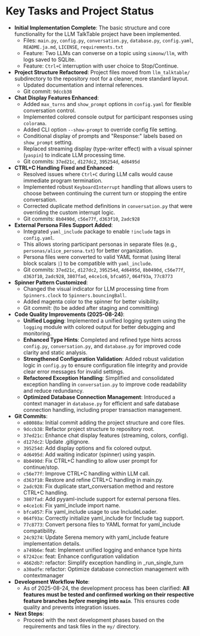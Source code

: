# Key Tasks and Project Status

- **Initial Implementation Complete**: The basic structure and core functionality for the LLM TalkTable project have been implemented.
    - Files: `main.py`, `config.py`, `conversation.py`, `database.py`, `config.yaml`, `README.ja.md`, `LICENSE`, `requirements.txt`
    - Feature: Two LLMs can converse on a topic using `simonw/llm`, with logs saved to SQLite.
    - Feature: `Ctrl+C` interruption with user choice to Stop/Continue.
- **Project Structure Refactored**: Project files moved from `llm_talktable/` subdirectory to the repository root for a cleaner, more standard layout.
    - Updated documentation and internal references.
    - Git commit: `9dccb38`
- **Chat Display Features Enhanced**:
    - Added `max_turns` and `show_prompt` options in `config.yaml` for flexible conversation control.
    - Implemented colored console output for participant responses using `colorama`.
    - Added CLI option `--show-prompt` to override config file setting.
    - Conditional display of prompts and "Response:" labels based on `show_prompt` setting.
    - Replaced streaming display (type-writer effect) with a visual spinner (`yaspin`) to indicate LLM processing time.
    - Git commits: `37ed21c`, `d127dc2`, `395254d`, `4d6495d`
- **CTRL+C Handling Fixed and Enhanced**:
    - Resolved issues where `Ctrl+C` during LLM calls would cause immediate program termination.
    - Implemented robust `KeyboardInterrupt` handling that allows users to choose between continuing the current turn or stopping the entire conversation.
    - Corrected duplicate method definitions in `conversation.py` that were overriding the custom interrupt logic.
    - Git commits: `8b0490d`, `c56e77f`, `d363f10`, `2adc928`
- **External Persona Files Support Added**:
    - Integrated `yaml_include` package to enable `!include` tags in `config.yaml`.
    - This allows storing participant personas in separate files (e.g., `personas/alice_persona.txt`) for better organization.
    - Persona files were converted to valid YAML format (using literal block scalars `|`) to be compatible with `yaml_include`.
    - Git commits: `37ed21c`, `d127dc2`, `395254d`, `4d6495d`, `8b0490d`, `c56e77f`, `d363f10`, `2adc928`, `3807fad`, `e4ce1c6`, `bfca057`, `064f93a`, `77c8773`
- **Spinner Pattern Customized**:
    - Changed the visual indicator for LLM processing time from `Spinners.clock` to `Spinners.bouncingBall`.
    - Added magenta color to the spinner for better visibility.
    - Git commit: (to be added after staging and committing)
- **Code Quality Improvements (2025-08-24)**:
    - **Unified Logging**: Implemented a unified logging system using the `logging` module with colored output for better debugging and monitoring.
    - **Enhanced Type Hints**: Completed and refined type hints across `config.py`, `conversation.py`, and `database.py` for improved code clarity and static analysis.
    - **Strengthened Configuration Validation**: Added robust validation logic in `config.py` to ensure configuration file integrity and provide clear error messages for invalid settings.
    - **Refactored Exception Handling**: Simplified and consolidated exception handling in `conversation.py` to improve code readability and reduce redundancy.
    - **Optimized Database Connection Management**: Introduced a context manager in `database.py` for efficient and safe database connection handling, including proper transaction management.
- **Git Commits**:
    - `e80088a`: Initial commit adding the project structure and core files.
    - `9dccb38`: Refactor project structure to repository root.
    - `37ed21c`: Enhance chat display features (streaming, colors, config).
    - `d127dc2`: Update .gitignore.
    - `395254d`: Add display options and fix colored output.
    - `4d6495d`: Add waiting indicator (spinner) using yaspin.
    - `8b0490d`: Fix CTRL+C handling to allow user prompt for continue/stop.
    - `c56e77f`: Improve CTRL+C handling within LLM call.
    - `d363f10`: Restore and refine CTRL+C handling in main.py.
    - `2adc928`: Fix duplicate start_conversation method and restore CTRL+C handling.
    - `3807fad`: Add pyyaml-include support for external persona files.
    - `e4ce1c6`: Fix yaml_include import name.
    - `bfca057`: Fix yaml_include usage to use IncludeLoader.
    - `064f93a`: Correctly initialize yaml_include for !include tag support.
    - `77c8773`: Convert persona files to YAML format for yaml_include compatibility.
    - `24c9274`: Update Serena memory with yaml_include feature implementation details.
    - `a749b6e`: feat: Implement unified logging and enhance type hints
    - `67242ce`: feat: Enhance configuration validation
    - `4662db7`: refactor: Simplify exception handling in _run_single_turn
    - `a30adfe`: refactor: Optimize database connection management with contextmanager
- **Development Workflow Note**:
    - As of 2025-08-24, the development process has been clarified: **All features must be tested and confirmed working on their respective feature branches *before* merging into `main`**. This ensures code quality and prevents integration issues.
- **Next Steps**:
    - Proceed with the next development phases based on the requirements and task files in the `my/` directory.